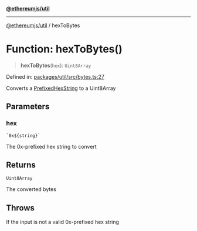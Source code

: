 [**@ethereumjs/util**](../README.md)

***

[@ethereumjs/util](../README.md) / hexToBytes

# Function: hexToBytes()

> **hexToBytes**(`hex`): `Uint8Array`

Defined in: [packages/util/src/bytes.ts:27](https://github.com/ethereumjs/ethereumjs-monorepo/blob/master/packages/util/src/bytes.ts#L27)

Converts a [PrefixedHexString](../type-aliases/PrefixedHexString.md) to a Uint8Array

## Parameters

### hex

`` `0x${string}` ``

The 0x-prefixed hex string to convert

## Returns

`Uint8Array`

The converted bytes

## Throws

If the input is not a valid 0x-prefixed hex string
